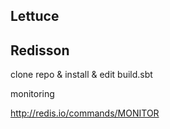 
## Lettuce

## Redisson

clone repo & install & edit build.sbt

monitoring

http://redis.io/commands/MONITOR

